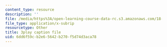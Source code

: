 ```yaml
---
content_type: resource
description: ''
file: /media/https%3A/open-learning-course-data-rc.s3.amazonaws.com/18-01sc-single-variable-calculus-fall-2010/6dd6f59cb2e65642b270f5d74d3aca78_VOlbVNxyNfM.srt
file_type: application/x-subrip
resourcetype: Other
title: 3play caption file
uid: 6dd6f59c-b2e6-5642-b270-f5d74d3aca78
---
```

